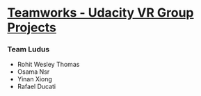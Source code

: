 # [Teamworks - Udacity VR Group Projects](http://www.udacityvr.com/teamworks/)

### Team Ludus

- Rohit Wesley Thomas
- Osama Nsr
- Yinan Xiong
- Rafael Ducati
